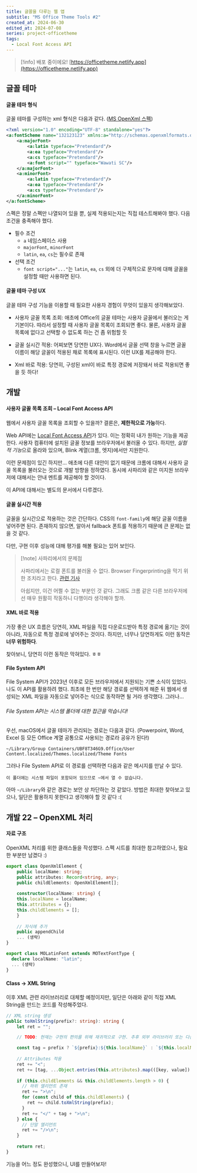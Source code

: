 ```yaml
---
title: 글꼴을 다루는 웹 앱
subtitle: "MS Office Theme Tools #2"
created_at: 2024-06-30
edited_at: 2024-07-08
series: project-officetheme
tags:
  - Local Font Access API
---
```

> [!info] 배포 중이에요!
> [https://officetheme.netlify.app](https://officetheme.netlify.app)

## 글꼴 테마

#### 글꼴 테마 형식

글꼴 테마를 구성하는 xml 형식은 다음과 같다. ([MS OpenXml 스펙](https://learn.microsoft.com/en-us/dotnet/api/documentformat.openxml.drawing.fontscheme?view=openxml-3.0.1))

```xml
<?xml version="1.0" encoding="UTF-8" standalone="yes"?>
<a:fontScheme name="132123123" xmlns:a="http://schemas.openxmlformats.org/drawingml/2006/main">
	<a:majorFont>
		<a:latin typeface="Pretendard"/>
		<a:ea typeface="Pretendard"/>
		<a:cs typeface="Pretendard"/>
		<a:font script="" typeface="Wawati SC"/>
	</a:majorFont>
	<a:minorFont>
		<a:latin typeface="Pretendard"/>
		<a:ea typeface="Pretendard"/>
		<a:cs typeface="Pretendard"/>
	</a:minorFont>
</a:fontScheme>
```

스펙은 정말 스펙만 나열되어 있을 뿐, 실제 적용되는지는 직접 테스트해봐야 했다. 다음 조건을 충족해야 했다.

- 필수 조건
	- `a` 네임스페이스 사용
	- `majorFont`, `minorFont`
	- `latin`, `ea`, `cs`는 필수로 존재
- 선택 조건
	- `font script="..."`는 `latin`, `ea`, `cs` 외에 더 구체적으로 문자에 대해 글꼴을 설정할 때만 사용하면 된다.

#### 글꼴 테마 구성 UX

글꼴 테마 구성 기능을 이용할 때 필요한 사용자 경험이 무엇이 있을지 생각해보았다.

- 사용자 글꼴 목록 조회: 애초에 Office의 글꼴 테마는 사용자 글꼴에서 불러오는 게 기본이다. 따라서 설정할 때 사용자 글꼴 목록이 조회되면 좋다. 물론, 사용자 글꼴 목록에 없다고 선택할 수 없도록 하는 건 좀 위험할 듯

- 글꼴 실시간 적용: 어찌보면 당연한 UX다. Word에서 글꼴 선택 창을 누르면 글꼴 이름이 해당 글꼴이 적용된 채로 목록에 표시된다. 이런 UX를 제공해야 한다.

- Xml 바로 적용: 당연히, 구성된 xml이 바로 특정 경로에 저장돼서 바로 적용되면 좋을 듯 하다!

## 개발

#### 사용자 글꼴 목록 조회 – Local Font Access API

웹에서 사용자 글꼴 목록을 조회할 수 있을까? 결론은, **제한적으로 가능**하다.

Web API에는 [Local Font Access API](https://developer.mozilla.org/en-US/docs/Web/API/Local_Font_Access_API)가 있다. 이는 정확히 내가 원하는 기능을 제공한다. 사용자 컴퓨터에 설치된 글꼴 정보를 브라우저에서 불러올 수 있다. 하지만, *실험적 기능*으로 올라와 있으며, Blink 계열(크롬, 엣지)에서만 지원한다.

이런 문제점이 있긴 하지만… 애초에 다른 대안이 없기 때문에 크롬에 대해서 사용자 글꼴 목록을 불러오는 것으로 개발 방향을 정하였다. 동시에 사파리와 같은 미지원 브라우저에 대해서는 안내 멘트를 제공해야 할 것이다.

이 API에 대해서는 별도의 문서에서 다루겠다.

#### 글꼴 실시간 적용

글꼴을 실시간으로 적용하는 것은 간단하다. CSS의 `font-family`에 해당 글꼴 이름을 넣어주면 된다. 존재하지 않으면, 알아서 fallback 폰트를 적용하기 때문에 큰 문제는 없을 것 같다.

다만, 구현 이후 성능에 대해 평가를 해볼 필요는 있어 보인다.

> [!note] 사파리에서의 문제점
> 
> 사파리에서는 로컬 폰트를 불러올 수 없다. Browser Fingerprinting을 막기 위한 조치라고 한다. [관련 기사](https://gizmodo.com/apple-declares-war-on-browser-fingerprinting-the-sneak-1826549108)
> 
> 아쉽지만, 이건 어쩔 수 없는 부분인 것 같다. 그래도 크롬 같은 다른 브라우저에선 매우 원활히 작동하니 다행이라 생각해야 할까.

#### XML 바로 적용

가장 좋은 UX 흐름은 당연히, XML 파일을 직접 다운로드받아 특정 경로에 옮기는 것이 아니라, 자동으로 특정 경로에 넣어주는 것이다. 하지만, 너무나 당연하게도 이런 동작은 **너무 위험하다**.

찾아보니, 당연히 이런 동작은 막혀있다. ㅎㅎ

#### File System API

File System API가 2023년 이후로 모든 브라우저에서 지원되는 기쁜 소식이 있었다. 나도 이 API를 활용하려 했다. 최초에 한 번만 해당 경로를 선택하게 해준 뒤 웹에서 생성되는 XML 파일을 자동으로 넣어주는 식으로 동작하면 될 거라 생각했다. 그러나…

###### File System API는 시스템 폴더에 대한 접근을 막습니다!

우선, macOS에서 글꼴 테마가 관리되는 경로는 다음과 같다. (Powerpoint, Word, Excel 등 모든 Office 계열 공통으로 사용되는 경로라 공유가 된다!)

```
~/Library/Group Containers/UBF8T346G9.Office/User Content.localized/Themes.localized/Theme Fonts
```

그러나 File System API로 이 경로를 선택하면 다음과 같은 메시지를 만날 수 있다.

```
이 폴더에는 시스템 파일이 포함되어 있으므로 ~에서 열 수 없습니다.
```

아마 `~/Library`와 같은 경로는 보안 상 차단하는 것 같았다. 방법은 최대한 찾아보고 있으나, 일단은 활용하지 못한다고 생각해야 할 것 같다 :(

## 개발 22 – OpenXML 처리

#### 자료 구조

OpenXML 처리를 위한 클래스들을 작성했다. 스펙 시트를 최대한 참고하였으나, 필요한 부분만 남겼다 :)

```ts
export class OpenXmlElement {
	public localName: string;
	public attributes: Record<string, any>;
	public childElements: OpenXmlElement[];
	
	constructor(localName: string) {
	this.localName = localName;
	this.attributes = {};
	this.childElements = [];
	}
	
	// 자식에 추가
	public appendChild
	... (생략)
}

export class MOLatinFont extends MOTextFontType {
  declare localName: "latin";
  ... (생략)
}
```

#### Class → XML String

이후 XML 관련 라이브러리로 대체할 예정이지만, 일단은 아래와 같이 직접 XML String을 만드는 코드를 작성해주었다.

```ts
// XML string 생성
public toXmlString(prefix?: string): string {
	let ret = "";

	// TODO: 현재는 구현의 편의를 위해 재귀적으로 구현. 추후 외부 라이브러리 또는 다른 방법으로 성능을 높여야 할 듯!

	const tag = prefix ? `${prefix}:${this.localName}` : `${this.localName}`;
	
	// Attributes 적용
	ret += "<";
	ret += [tag, ...Object.entries(this.attributes).map(([key, value]) => `${key}="${value}"`)].join(" ");
	
	if (this.childElements && this.childElements.length > 0) {
	  // 하위 엘리먼트 존재
	  ret += ">\n";
	  for (const child of this.childElements) {
		ret += child.toXmlString(prefix);
	  }
	  ret += "</" + tag + ">\n";
	} else {
	  // 단말 엘리먼트
	  ret += "/>\n";
	}
	
	return ret;
}
  ```

기능을 어느 정도 완성했으니, UI를 만들어보자!





